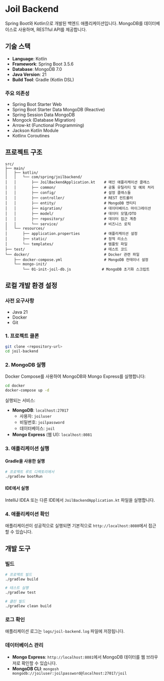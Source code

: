# Joil Backend

Spring Boot와 Kotlin으로 개발된 백엔드 애플리케이션입니다. MongoDB를 데이터베이스로 사용하며, RESTful API를 제공합니다.

## 기술 스택

- **Language**: Kotlin
- **Framework**: Spring Boot 3.5.6
- **Database**: MongoDB 7.0
- **Java Version**: 21
- **Build Tool**: Gradle (Kotlin DSL)

### 주요 의존성

- Spring Boot Starter Web
- Spring Boot Starter Data MongoDB (Reactive)
- Spring Session Data MongoDB
- Mongock (Database Migration)
- Arrow-kt (Functional Programming)
- Jackson Kotlin Module
- Kotlinx Coroutines

## 프로젝트 구조

```
src/
├── main/
│   ├── kotlin/
│   │   └── com/spring/joilbackend/
│   │       ├── JoilBackendApplication.kt    # 메인 애플리케이션 클래스
│   │       ├── common/                      # 공통 유틸리티 및 예외 처리
│   │       ├── config/                      # 설정 클래스들
│   │       ├── controller/                  # REST 컨트롤러
│   │       ├── entity/                      # MongoDB 엔티티
│   │       ├── migration/                   # 데이터베이스 마이그레이션
│   │       ├── model/                       # 데이터 모델/DTO
│   │       ├── repository/                  # 데이터 접근 계층
│   │       └── service/                     # 비즈니스 로직
│   └── resources/
│       ├── application.properties           # 애플리케이션 설정
│       ├── static/                          # 정적 리소스
│       └── templates/                       # 템플릿 파일
├── test/                                    # 테스트 코드
└── docker/                                  # Docker 관련 파일
    ├── docker-compose.yml                   # MongoDB 컨테이너 설정
    └── mongo-init/
        └── 01-init-joil-db.js              # MongoDB 초기화 스크립트
```

## 로컬 개발 환경 설정

### 사전 요구사항

- Java 21
- Docker
- Git

### 1. 프로젝트 클론

```bash
git clone <repository-url>
cd joil-backend
```

### 2. MongoDB 실행

Docker Compose를 사용하여 MongoDB와 Mongo Express를 실행합니다:

```bash
cd docker
docker-compose up -d
```

실행되는 서비스:
- **MongoDB**: `localhost:27017`
  - 사용자: `joiluser`
  - 비밀번호: `joilpassword`
  - 데이터베이스: `joil`
- **Mongo Express** (웹 UI): `localhost:8081`

### 3. 애플리케이션 실행

#### Gradle을 사용한 실행

```bash
# 프로젝트 루트 디렉토리에서
./gradlew bootRun
```

#### IDE에서 실행

IntelliJ IDEA 또는 다른 IDE에서 `JoilBackendApplication.kt` 파일을 실행합니다.

### 4. 애플리케이션 확인

애플리케이션이 성공적으로 실행되면 기본적으로 `http://localhost:8080`에서 접근할 수 있습니다.

## 개발 도구

### 빌드

```bash
# 프로젝트 빌드
./gradlew build

# 테스트 실행
./gradlew test

# 클린 빌드
./gradlew clean build
```

### 로그 확인

애플리케이션 로그는 `logs/joil-backend.log` 파일에 저장됩니다.

### 데이터베이스 관리

- **Mongo Express**: `http://localhost:8081`에서 MongoDB 데이터를 웹 브라우저로 확인할 수 있습니다.
- **MongoDB CLI**: `mongosh mongodb://joiluser:joilpassword@localhost:27017/joil`
